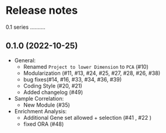 Release notes
=============


0.1 series
..........


0.1.0 (2022-10-25)
-------------------
* General:
  * Renamed `Project to lower Dimension` to `PCA` (#10)
  * Modularization (#11, #13, #24, #25, #27, #28, #26, #38)
  * bug fixes(#14, #16, #33, #34, #36, #39)
  * Coding Style (#20, #21)
  * Added changelog (#49)
* Sample Correlation:
  * New Module (#35)
* Enrichment Analysis:
  * Additional Gene set allowed + selection (#41 , #22 )
  * fixed ORA (#48)
